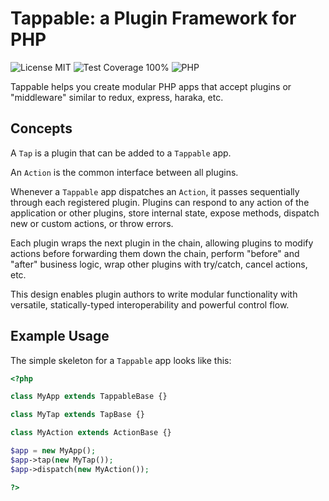 # Tappable: a Plugin Framework for PHP

![License MIT](https://img.shields.io/badge/license-MIT-brightgreen)
![Test Coverage 100%](https://img.shields.io/badge/test%20coverage-100%25-brightgreen)
![PHP](https://img.shields.io/badge/php-8.1%2B-787cb5)

Tappable helps you create modular PHP apps that accept plugins or "middleware"
similar to redux, express, haraka, etc.

## Concepts

A `Tap` is a plugin that can be added to a `Tappable` app.

An `Action` is the common interface between all plugins.

Whenever a `Tappable` app dispatches an `Action`, it passes sequentially through
each registered plugin. Plugins can respond to any action of the application or
other plugins, store internal state, expose methods, dispatch new or custom
actions, or throw errors.

Each plugin wraps the next plugin in the chain, allowing plugins to modify
actions before forwarding them down the chain, perform "before" and "after"
business logic, wrap other plugins with try/catch, cancel actions, etc.

This design enables plugin authors to write modular functionality with
versatile, statically-typed interoperability and powerful control flow.

## Example Usage

The simple skeleton for a `Tappable` app looks like this:

```php
<?php

class MyApp extends TappableBase {}

class MyTap extends TapBase {}

class MyAction extends ActionBase {}

$app = new MyApp();
$app->tap(new MyTap());
$app->dispatch(new MyAction());

?>
```
